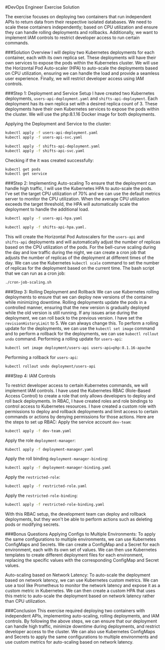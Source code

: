 #DevOps Engineer Exercise Solution

The exercise focuses on deploying two containers that run independent APIs to return data from their respective isolated databases. We need to scale these containers independently; based on CPU utilization and ensure they can handle rolling deployments and rollbacks. Additionally, we want to implement IAM controls to restrict developer access to run certain commands.

###Solution Overview
I will deploy two Kubernetes deployments for each container, each with its own replica set. These deployments will have their own services to expose the pods within the Kubernetes cluster. We will use the Horizontal Pod Auto-scaler (HPA) to auto-scale the deployments based on CPU utilization, ensuring we can handle the load and provide a seamless user experience. Finally, we will restrict developer access using IAM controls.

###Step 1: Deployment and Service Setup
I have created two Kubernetes deployments, `users-api-deployment.yaml` and `shifts-api-deployment`. Each deployment has its own replica set with a desired replica count of 3. These deployments have their own Kubernetes services to expose the pods within the cluster. We will use the php:8.1.16 Docker image for both deployments.

Applying the Deployment and Service to the cluster:
```bash
kubectl apply -f users-api-deployment.yaml
kubectl apply -f users-api-svc.yaml
``` 
```bash
kubectl apply -f shifts-api-deployment.yaml
kubectl apply -f shifts-api-svc.yaml
```
Checking if the it was created successfully:
```bash
kubectl get pods
kubectl get service
```


###Step 2: Implementing Auto-scaling
To ensure that the deployment can handle high traffic, I will use the Kubernetes HPA to auto-scale the pods. I’ve set the target CPU utilization of 70% and we can use the default metrics server to monitor the CPU utilization. When the average CPU utilization exceeds the target threshold, the HPA will automatically scale the deployment to handle the additional load.
```bash
kubectl apply -f users-api-hpa.yaml
```
```bash
kubectl apply -f shifts-api-hpa.yaml.
```
This will create the Horizontal Pod Autoscalers for the `users-api` and `shifts-api` deployments and will automatically adjust the number of replicas based on the CPU utilization of the pods. 
For the bell-curve scaling during the day and low traffic during the night, we can create a cron job that adjusts the number of replicas of the deployment at different times of the day. We can use the Kubernetes `kubectl scale` command to set the number of replicas for the deployment based on the current time. 
The bash script that we can run as a cron job:
```bash
./cron-job-scaling.sh
```














###Step 3: Rolling Deployment and Rollback
We can use Kubernetes rolling deployments to ensure that we can deploy new versions of the container while minimizing downtime. Rolling deployments update the pods in a controlled manner, ensuring that the new version is gradually deployed while the old version is still running. If any issues arise during the deployment, we can roll back to the previous version. I have set the `revisionHistoryLimit` to 5. We can always change this.
To perform a rolling update for the deployments, we can use the `kubectl set image` command and to perform a rollback for the deployments, we can use `kubectl rollout undo` command.
Performing a rolling update for `users-api`:
```bash
kubectl set image deployment/users-api users-api=php:8.1.16-apache
```
Performing a rollback for `users-api`:
```bash
kubectl rollout undo deployment/users-api
```

###Step 4: IAM Controls

To restrict developer access to certain Kubernetes commands, we will implement IAM controls. I have used the Kubernetes RBAC (Role-Based Access Control) to create a role that only allows developers to deploy and roll back deployments.
In RBAC, I have created roles and role bindings to control access to Kubernetes resources. I have created a custom role with permissions to deploy and rollback deployments and limit access to certain commands or actions by denying permissions for those actions.
Here are the steps to set up RBAC:
Apply the service account `dev-team`:
```bash
kubectl apply -f dev-team.yaml
```
Apply the role `deployment-manager`:
```bash
Kubectl apply -f deployment-manager.yaml
```
Apply the roll binding `deployment-manager-binding`:
```bash
kubectl apply -f deployment-manager-binding.yaml
```
Apply the `restricted-role`:
```bash
kubectl apply -f restricted-role.yaml
```
Apply the `restricted-role-binding`:
```bash
kubectl apply -f restricted-role-binding.yaml
```
With this RBAC setup, the development team can deploy and rollback deployments, but they won't be able to perform actions such as deleting pods or modifying secrets.

###Bonus Questions
Applying Configs to Multiple Environments:
To apply the same configurations to multiple environments, we can use Kubernetes ConfigMaps and Secrets. We can create a ConfigMap and a Secret for each environment, each with its own set of values. We can then use Kubernetes templates to create different deployment files for each environment, replacing the specific values with the corresponding ConfigMap and Secret values.

Auto-scaling based on Network Latency:
To auto-scale the deployment based on network latency, we can use Kubernetes custom metrics. We can use a tool like Prometheus to monitor the network latency and expose it as a custom metric in Kubernetes. We can then create a custom HPA that uses this metric to auto-scale the deployment based on network latency rather than CPU utilization.

###Conclusion
This exercise required deploying two containers with independent APIs, implementing auto-scaling, rolling deployments, and IAM controls. By following the above steps, we can ensure that our deployment can handle high traffic, minimize downtime during deployments, and restrict developer access to the cluster. We can also use Kubernetes ConfigMaps and Secrets to apply the same configurations to multiple environments and use custom metrics for auto-scaling based on network latency.

